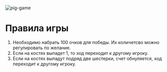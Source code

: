 ![pig-game](./pig-game.gif)

# Правила игры
1. Необходимо набрать 100 очков для победы.
Их количетсво можно регулировать по желание.
2. Если на костях выпадет 1, то ход переходит к другому игроку.
3. Если на костях выпадут подряд две шестерки, счет обнуляется, ход переходит к другому игроку.
